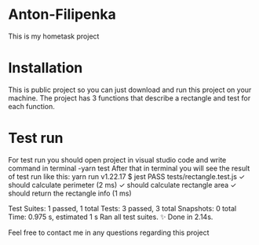 # Anton-Filipenka
This is my hometask project
# Installation 
This is public project so you can just download and run this project on your machine.
The project has 3 functions that describe a rectangle and test for each function.
# Test run
For test run you should open project in visual studio code and write command in terminal 
-yarn test
After that in terminal you will see the result of test run like this:
yarn run v1.22.17
$ jest
 PASS  tests/rectangle.test.js
  ✓ should calculate perimeter (2 ms)
  ✓ should calculate rectangle area
  ✓ should return the rectangle info (1 ms)

Test Suites: 1 passed, 1 total
Tests:       3 passed, 3 total
Snapshots:   0 total
Time:        0.975 s, estimated 1 s
Ran all test suites.
✨  Done in 2.14s.

Feel free to contact me in any questions regarding this project